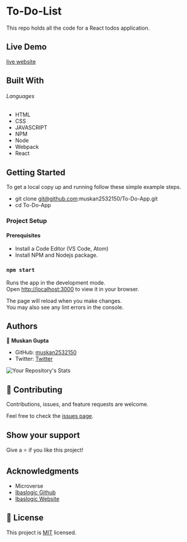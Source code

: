 # To-Do-List
This repo holds all the code for a React todos application.

## Live Demo
[live website]()

## Built With

###### Languages 
- HTML
- CSS
- JAVASCRIPT
- NPM
- Node
- Webpack
- React

## Getting Started

To get a local copy up and running follow these simple example steps.

- git clone git@github.com:muskan2532150/To-Do-App.git
- cd To-Do-App

### Project Setup

#### Prerequisites
- Install a Code Editor (VS Code, Atom)
- Install NPM and Nodejs package.

### `npm start`

Runs the app in the development mode.\
Open [http://localhost:3000](http://localhost:3000) to view it in your browser.

The page will reload when you make changes.\
You may also see any lint errors in the console.


## Authors

👤 **Muskan Gupta**

- GitHub: [muskan2532150](https://github.com/muskan2532150)
- Twitter: [Twitter](https://twitter.com/muskan2532150)

![Your Repository's Stats](https://contrib.rocks/image?repo=muskan2532150/To-Do-List)

## 🤝 Contributing

Contributions, issues, and feature requests are welcome.

Feel free to check the [issues page](../../issues/).

## Show your support

Give a ⭐️ if you like this project!

## Acknowledgments

- Microverse
- [Ibaslogic Github](https://github.com/Ibaslogic/react-todo-project)
- [Ibaslogic Website](https://github.com/Ibaslogic/react-todo-project)

## 📝 License

This project is [MIT](./MIT.md) licensed.

